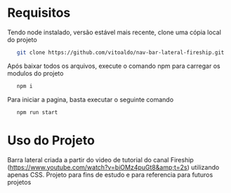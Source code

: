 <!-- Iniciando esse projeto -->
# Requisitos
Tendo node instalado, versão estável mais recente, clone uma cópia local do projeto

```sh
   git clone https://github.com/vitoaldo/nav-bar-lateral-fireship.git
   ```

Após baixar todos os arquivos, execute o comando npm para carregar os modulos do projeto

```sh
   npm i
   ```

Para iniciar a pagina, basta executar o seguinte comando

```sh
   npm run start
   ```


<!-- Uso deste projeto -->
# Uso do Projeto
Barra lateral criada a partir do video de tutorial do canal Fireship (https://www.youtube.com/watch?v=biOMz4puGt8&amp;t=2s) utilizando apenas CSS. Projeto para fins de estudo e para referencia para futuros projetos